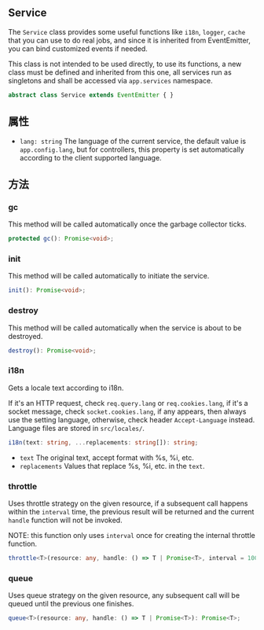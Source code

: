 <!-- title: Service; order: 1 -->

## Service

The `Service` class provides some useful functions like `i18n`, `logger`, 
`cache` that you can use to do real jobs, and since it is inherited from 
EventEmitter, you can bind customized events if needed.

This class is not intended to be used directly, to use its functions, a new
class must be defined and inherited from this one, all services run as
singletons and shall be accessed via `app.services` namespace.

```ts
abstract class Service extends EventEmitter { }
```

## 属性

- `lang: string` The language of the current service, the default value is
    `app.config.lang`, but for controllers, this property is set automatically
    according to the client supported language.

## 方法

### gc

This method will be called automatically once the garbage collector ticks.

```ts
protected gc(): Promise<void>;
```

### init

This method will be called automatically to initiate the service.

```ts
init(): Promise<void>;
```

### destroy

This method will be called automatically when the service is about to be
destroyed.

```ts
destroy(): Promise<void>;
```

### i18n

Gets a locale text according to i18n. 

If it's an HTTP request, check `req.query.lang` or `req.cookies.lang`, if it's
a socket message, check `socket.cookies.lang`, if any appears, then always use
the setting language, otherwise, check header `Accept-Language` instead.
Language files are stored in `src/locales/`.

```ts
i18n(text: string, ...replacements: string[]): string;
```

- `text` The original text, accept format with %s, %i, etc.
- `replacements` Values that replace %s, %i, etc. in the `text`.

### throttle

Uses throttle strategy on the given resource, if a subsequent call happens
within the `interval` time, the previous result will be returned and the current
`handle` function will not be invoked.

NOTE: this function only uses `interval` once for creating the internal throttle
function.

```ts
throttle<T>(resource: any, handle: () => T | Promise<T>, interval = 1000): Promise<T>;
```

### queue

Uses queue strategy on the given resource, any subsequent call will be queued
until the previous one finishes.

```ts
queue<T>(resource: any, handle: () => T | Promise<T>): Promise<T>;
```
